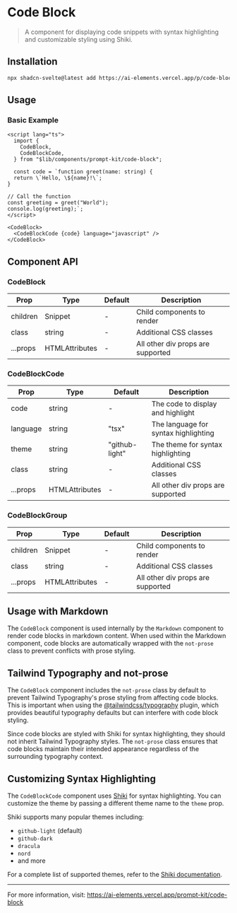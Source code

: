 # Code Block

> A component for displaying code snippets with syntax highlighting and customizable styling using Shiki.

## Installation

```bash
npx shadcn-svelte@latest add https://ai-elements.vercel.app/p/code-block.json
```

## Usage

### Basic Example

```svelte
<script lang="ts">
  import {
    CodeBlock,
    CodeBlockCode,
  } from "$lib/components/prompt-kit/code-block";

  const code = `function greet(name: string) {
  return \`Hello, \${name}!\`;
}

// Call the function
const greeting = greet("World");
console.log(greeting);`;
</script>

<CodeBlock>
  <CodeBlockCode {code} language="javascript" />
</CodeBlock>
```

## Component API

### CodeBlock

| Prop     | Type                           | Default | Description                       |
| -------- | ------------------------------ | ------- | --------------------------------- |
| children | Snippet                        | -       | Child components to render        |
| class    | string                         | -       | Additional CSS classes            |
| ...props | HTMLAttributes<HTMLDivElement> | -       | All other div props are supported |

### CodeBlockCode

| Prop     | Type                           | Default        | Description                          |
| -------- | ------------------------------ | -------------- | ------------------------------------ |
| code     | string                         | -              | The code to display and highlight    |
| language | string                         | "tsx"          | The language for syntax highlighting |
| theme    | string                         | "github-light" | The theme for syntax highlighting    |
| class    | string                         | -              | Additional CSS classes               |
| ...props | HTMLAttributes<HTMLDivElement> | -              | All other div props are supported    |

### CodeBlockGroup

| Prop     | Type                           | Default | Description                       |
| -------- | ------------------------------ | ------- | --------------------------------- |
| children | Snippet                        | -       | Child components to render        |
| class    | string                         | -       | Additional CSS classes            |
| ...props | HTMLAttributes<HTMLDivElement> | -       | All other div props are supported |

## Usage with Markdown

The `CodeBlock` component is used internally by the `Markdown` component to render code blocks in markdown content. When used within the Markdown component, code blocks are automatically wrapped with the `not-prose` class to prevent conflicts with prose styling.

## Tailwind Typography and not-prose

The `CodeBlock` component includes the `not-prose` class by default to prevent Tailwind Typography's prose styling from affecting code blocks. This is important when using the [@tailwindcss/typography](https://github.com/tailwindlabs/tailwindcss-typography) plugin, which provides beautiful typography defaults but can interfere with code block styling.

Since code blocks are styled with Shiki for syntax highlighting, they should not inherit Tailwind Typography styles. The `not-prose` class ensures that code blocks maintain their intended appearance regardless of the surrounding typography context.

## Customizing Syntax Highlighting

The `CodeBlockCode` component uses [Shiki](https://shiki.matsu.io/) for syntax highlighting. You can customize the theme by passing a different theme name to the `theme` prop.

Shiki supports many popular themes including:

- `github-light` (default)
- `github-dark`
- `dracula`
- `nord`
- and more

For a complete list of supported themes, refer to the [Shiki documentation](https://github.com/shikijs/shiki/blob/main/docs/themes.md).

---

For more information, visit: https://ai-elements.vercel.app/prompt-kit/code-block
